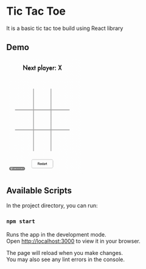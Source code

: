 # Tic Tac Toe
It is a basic tic tac toe build using React library

## Demo

<img alt="Demo Tic Tac Toe" src="./demo.gif" width="200" height="300"/>

## Available Scripts

In the project directory, you can run:

### `npm start`

Runs the app in the development mode.\
Open [http://localhost:3000](http://localhost:3000) to view it in your browser.

The page will reload when you make changes.\
You may also see any lint errors in the console.

